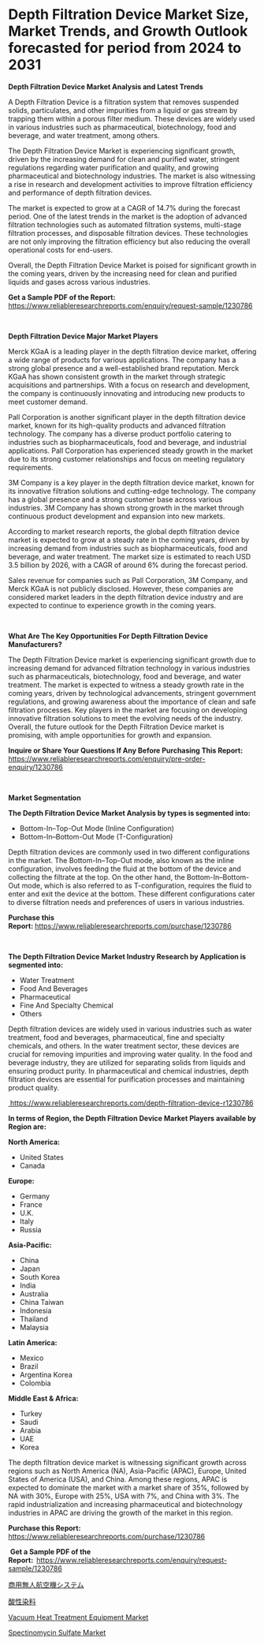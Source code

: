 <p><h1>Depth Filtration Device Market Size, Market Trends, and Growth Outlook forecasted for period from 2024 to 2031</h1></p><p><strong>Depth Filtration Device Market Analysis and Latest Trends</strong></p>
<p><p>A Depth Filtration Device is a filtration system that removes suspended solids, particulates, and other impurities from a liquid or gas stream by trapping them within a porous filter medium. These devices are widely used in various industries such as pharmaceutical, biotechnology, food and beverage, and water treatment, among others.</p><p>The Depth Filtration Device Market is experiencing significant growth, driven by the increasing demand for clean and purified water, stringent regulations regarding water purification and quality, and growing pharmaceutical and biotechnology industries. The market is also witnessing a rise in research and development activities to improve filtration efficiency and performance of depth filtration devices.</p><p>The market is expected to grow at a CAGR of 14.7% during the forecast period. One of the latest trends in the market is the adoption of advanced filtration technologies such as automated filtration systems, multi-stage filtration processes, and disposable filtration devices. These technologies are not only improving the filtration efficiency but also reducing the overall operational costs for end-users.</p><p>Overall, the Depth Filtration Device Market is poised for significant growth in the coming years, driven by the increasing need for clean and purified liquids and gases across various industries.</p></p>
<p><strong>Get a Sample PDF of the Report:&nbsp;</strong> <a href="https://www.reliableresearchreports.com/enquiry/request-sample/1230786">https://www.reliableresearchreports.com/enquiry/request-sample/1230786</a></p>
<p>&nbsp;</p>
<p><strong>Depth Filtration Device Major Market Players</strong></p>
<p><p>Merck KGaA is a leading player in the depth filtration device market, offering a wide range of products for various applications. The company has a strong global presence and a well-established brand reputation. Merck KGaA has shown consistent growth in the market through strategic acquisitions and partnerships. With a focus on research and development, the company is continuously innovating and introducing new products to meet customer demand.</p><p>Pall Corporation is another significant player in the depth filtration device market, known for its high-quality products and advanced filtration technology. The company has a diverse product portfolio catering to industries such as biopharmaceuticals, food and beverage, and industrial applications. Pall Corporation has experienced steady growth in the market due to its strong customer relationships and focus on meeting regulatory requirements.</p><p>3M Company is a key player in the depth filtration device market, known for its innovative filtration solutions and cutting-edge technology. The company has a global presence and a strong customer base across various industries. 3M Company has shown strong growth in the market through continuous product development and expansion into new markets.</p><p>According to market research reports, the global depth filtration device market is expected to grow at a steady rate in the coming years, driven by increasing demand from industries such as biopharmaceuticals, food and beverage, and water treatment. The market size is estimated to reach USD 3.5 billion by 2026, with a CAGR of around 6% during the forecast period.</p><p>Sales revenue for companies such as Pall Corporation, 3M Company, and Merck KGaA is not publicly disclosed. However, these companies are considered market leaders in the depth filtration device industry and are expected to continue to experience growth in the coming years.</p></p>
<p>&nbsp;</p>
<p><strong>What Are The Key Opportunities For Depth Filtration Device Manufacturers?</strong></p>
<p><p>The Depth Filtration Device market is experiencing significant growth due to increasing demand for advanced filtration technology in various industries such as pharmaceuticals, biotechnology, food and beverage, and water treatment. The market is expected to witness a steady growth rate in the coming years, driven by technological advancements, stringent government regulations, and growing awareness about the importance of clean and safe filtration processes. Key players in the market are focusing on developing innovative filtration solutions to meet the evolving needs of the industry. Overall, the future outlook for the Depth Filtration Device market is promising, with ample opportunities for growth and expansion.</p></p>
<p><strong>Inquire or Share Your Questions If Any Before Purchasing This Report:</strong> <a href="https://www.reliableresearchreports.com/enquiry/pre-order-enquiry/1230786">https://www.reliableresearchreports.com/enquiry/pre-order-enquiry/1230786</a></p>
<p>&nbsp;</p>
<p><strong>Market Segmentation</strong></p>
<p><strong>The Depth Filtration Device Market Analysis by types is segmented into:</strong></p>
<p><ul><li>Bottom-In–Top-Out Mode (Inline Configuration)</li><li>Bottom-In–Bottom-Out Mode (T-Configuration)</li></ul></p>
<p><p>Depth filtration devices are commonly used in two different configurations in the market. The Bottom-In–Top-Out mode, also known as the inline configuration, involves feeding the fluid at the bottom of the device and collecting the filtrate at the top. On the other hand, the Bottom-In–Bottom-Out mode, which is also referred to as T-configuration, requires the fluid to enter and exit the device at the bottom. These different configurations cater to diverse filtration needs and preferences of users in various industries.</p></p>
<p><strong>Purchase this Report:&nbsp;</strong><a href="https://www.reliableresearchreports.com/purchase/1230786">https://www.reliableresearchreports.com/purchase/1230786</a></p>
<p>&nbsp;</p>
<p><strong>The Depth Filtration Device Market Industry Research by Application is segmented into:</strong></p>
<p><ul><li>Water Treatment</li><li>Food And Beverages</li><li>Pharmaceutical</li><li>Fine And Specialty Chemical</li><li>Others</li></ul></p>
<p><p>Depth filtration devices are widely used in various industries such as water treatment, food and beverages, pharmaceutical, fine and specialty chemicals, and others. In the water treatment sector, these devices are crucial for removing impurities and improving water quality. In the food and beverage industry, they are utilized for separating solids from liquids and ensuring product purity. In pharmaceutical and chemical industries, depth filtration devices are essential for purification processes and maintaining product quality.</p></p>
<p><a href="https://www.reliableresearchreports.com/depth-filtration-device-r1230786">&nbsp;https://www.reliableresearchreports.com/depth-filtration-device-r1230786</a></p>
<p><strong>In terms of Region, the Depth Filtration Device Market Players available by Region are:</strong></p>
<p>
    <p> <strong> North America: </strong>
        <ul>
            <li>United States</li>
            <li>Canada</li>
        </ul>
        </p> 
    <p> <strong> Europe: </strong>
        <ul>
            <li>Germany</li>
            <li>France</li>
            <li>U.K.</li>
            <li>Italy</li>
            <li>Russia</li>
        </ul>
        </p> 
    <p> <strong> Asia-Pacific: </strong>
        <ul>
            <li>China</li>
            <li>Japan</li>
            <li>South Korea</li>
            <li>India</li>
            <li>Australia</li>
            <li>China Taiwan</li>
            <li>Indonesia</li>
            <li>Thailand</li>
            <li>Malaysia</li>
        </ul>
        </p> 
    <p> <strong> Latin America: </strong>
        <ul>
            <li>Mexico</li>
            <li>Brazil</li>
            <li>Argentina Korea</li>
            <li>Colombia</li>
        </ul>
        </p> 
    <p> <strong> Middle East & Africa: </strong>
        <ul>
            <li>Turkey</li>
            <li>Saudi</li>
            <li>Arabia</li>
            <li>UAE</li>
            <li>Korea</li>
        </ul>
    </p>
    </p>
<p><p>The depth filtration device market is witnessing significant growth across regions such as North America (NA), Asia-Pacific (APAC), Europe, United States of America (USA), and China. Among these regions, APAC is expected to dominate the market with a market share of 35%, followed by NA with 30%, Europe with 25%, USA with 7%, and China with 3%. The rapid industrialization and increasing pharmaceutical and biotechnology industries in APAC are driving the growth of the market in this region.</p></p>
<p><strong>Purchase this Report: </strong><a href="https://www.reliableresearchreports.com/purchase/1230786">https://www.reliableresearchreports.com/purchase/1230786</a></p>
<p>&nbsp;<strong>Get a Sample PDF of the Report:&nbsp;&nbsp;</strong><a href="https://www.reliableresearchreports.com/enquiry/request-sample/1230786">https://www.reliableresearchreports.com/enquiry/request-sample/1230786</a></p>
<p><strong></strong></p>
<p><p><a href="https://github.com/vtbvgl20191192/Market-Research-Report-List-1/blob/main/238303841440.md">商用無人航空機システム</a></p><p><a href="https://github.com/avwofrml53535/Market-Research-Report-List-1/blob/main/765045141439.md">酸性染料</a></p><p><a href="https://github.com/okotobwrhuteie/Market-Research-Report-List-2/blob/main/vacuum-heat-treatment-equipment-market.md">Vacuum Heat Treatment Equipment Market</a></p><p><a href="https://issuu.com/reportprime-2/docs/spectinomycin-sulfate-market-size-2030.pptx">Spectinomycin Sulfate Market</a></p></p>